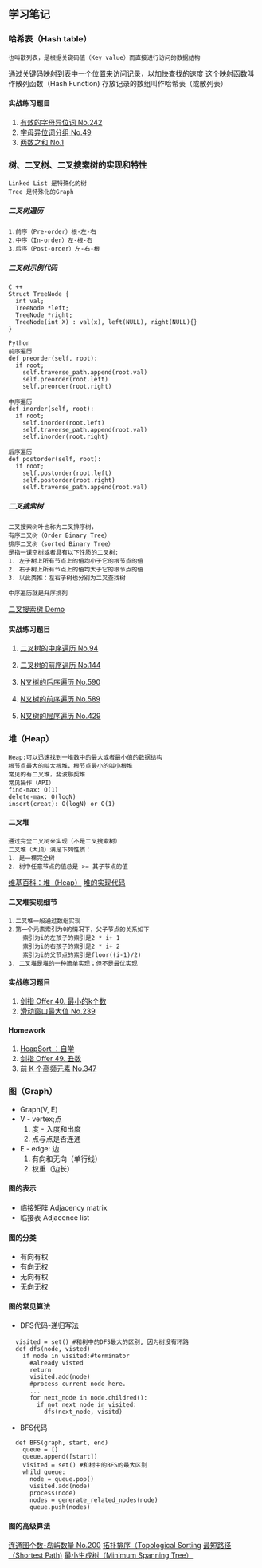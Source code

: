 ## 学习笔记

### 哈希表（Hash table） 
    也叫散列表，是根据关键码值（Key value）而直接进行访问的数据结构
  通过关键码映射到表中一个位置来访问记录，以加快查找的速度
  这个映射函数叫作散列函数（Hash Function)
  存放记录的数组叫作哈希表（或散列表）



#### 实战练习题目
1. [有效的字母异位词 No.242](https://leetcode-cn.com/problems/valid-anagram/description/)
2. [字母异位词分组 No.49](https://leetcode-cn.com/problems/group-anagrams/)
3. [两数之和 No.1](https://leetcode-cn.com/problems/two-sum/description/)

### 树、二叉树、二叉搜索树的实现和特性
    Linked List 是特殊化的树
    Tree 是特殊化的Graph

##### 二叉树遍历
    1.前序（Pre-order）根-左-右
    2.中序（In-order）左-根-右
    3.后序（Post-order）左-右-根
##### 二叉树示例代码
    C ++
    Struct TreeNode {
      int val;
      TreeNode *left;
      TreeNode *right;
      TreeNode(int X) : val(x), left(NULL), right(NULL){}
    }

    Python
    前序遍历
    def preorder(self, root):
      if root;
        self.traverse_path.append(root.val)
        self.preorder(root.left)
        self.preorder(root.right)

    中序遍历
    def inorder(self, root):
      if root;
        self.inorder(root.left)
        self.traverse_path.append(root.val)
        self.inorder(root.right)

    后序遍历
    def postorder(self, root):
      if root;
        self.postorder(root.left)
        self.postorder(root.right)
        self.traverse_path.append(root.val)


##### 二叉搜索树
    二叉搜索树叶也称为二叉排序树，
    有序二叉树（Order Binary Tree）
    排序二叉树（sorted Binary Tree）
    是指一课空树或者具有以下性质的二叉树:
    1. 左子树上所有节点上的值均小于它的根节点的值
    2. 右子树上所有节点上的值均大于它的根节点的值
    3. 以此类推：左右子树也分别为二叉查找树

    中序遍历就是升序排列
[二叉搜索树 Demo](https://visualgo.net/zh/bst)

#### 实战练习题目
1. [二叉树的中序遍历 No.94](https://leetcode-cn.com/problems/binary-tree-inorder-traversal/)
2. [二叉树的前序遍历 No.144](https://leetcode-cn.com/problems/binary-tree-preorder-traversal/)
3. [N叉树的后序遍历 No.590](https://leetcode-cn.com/problems/n-ary-tree-postorder-traversal/)
4. [N叉树的前序遍历 No.589](https://leetcode-cn.com/problems/n-ary-tree-preorder-traversal/description/)

5. [N叉树的层序遍历 No.429](https://leetcode-cn.com/problems/n-ary-tree-level-order-traversal/)

### 堆（Heap） 
    Heap:可以迅速找到一堆数中的最大或者最小值的数据结构
    根节点最大的叫大根堆，根节点最小的叫小根堆
    常见的有二叉堆，斐波那契堆
    常见操作（API）
    find-max: O(1)
    delete-max: O(logN)
    insert(creat): O(logN) or O(1)
#### 二叉堆
    通过完全二叉树来实现（不是二叉搜索树）
    二叉堆（大顶）满足下列性质：
    1. 是一棵完全树
    2. 树中任意节点的值总是 >= 其子节点的值 
[维基百科：堆（Heap）](https://en.wikipedia.org/wiki/Heap_(data_structure))
[堆的实现代码](https://shimo.im/docs/Lw86vJzOGOMpWZz2/read)
#### 二叉堆实现细节
    1.二叉堆一般通过数组实现
    2.第一个元素索引为0的情况下，父子节点的关系如下
        索引为i的左孩子的索引是2 * i+ 1
        索引为i的右孩子的索引是2 * i+ 2
        索引为i的父节点的索引是floor((i-1)/2)
    3. 二叉堆是堆的一种简单实现；但不是最优实现

#### 实战练习题目
1. [剑指 Offer 40. 最小的k个数](https://leetcode-cn.com/problems/zui-xiao-de-kge-shu-lcof/)
2. [滑动窗口最大值 No.239](https://leetcode-cn.com/problems/sliding-window-maximum/)

#### Homework
1. [HeapSort ：自学](https://www.geeksforgeeks.org/heap-sort/)
2. [剑指 Offer 49. 丑数](https://leetcode-cn.com/problems/chou-shu-lcof/)
3. [前 K 个高频元素 No.347](https://leetcode-cn.com/problems/top-k-frequent-elements/)

### 图（Graph） 
 * Graph(V, E)
 * V - vertex;点
      1. 度 - 入度和出度
      2. 点与点是否连通
 * E - edge: 边
      1. 有向和无向（单行线）
      2. 权重（边长）

#### 图的表示
  * 临接矩阵 Adjacency matrix
  * 临接表 Adjacence list 

#### 图的分类 
  * 有向有权
  * 有向无权
  * 无向有权
  * 无向无权

#### 图的常见算法
  * DFS代码-递归写法
  ```
    visited = set() #和树中的DFS最大的区别, 因为树没有环路
    def dfs(node, visted)
      if node in visited:#terminator
        #already visted
        return
        visited.add(node)
        #process current node here.
        ...
        for next_node in node.childred():
          if not next_node in visited:
            dfs(next_node, visitd)
  ```
  * BFS代码
  ```
    def BFS(graph, start, end)
      queue = []
      queue.append([start])
      visited = set() #和树中的BFS的最大区别
      whild queue:
        node = queue.pop()
        visited.add(node)
        process(node)
        nodes = generate_related_nodes(node)
        queue.push(nodes)
  ```
#### 图的高级算法
[连通图个数-岛屿数量 No.200](https://leetcode-cn.com/problems/number-of-islands/)
[拓扑排序（Topological Sorting](https://zhuanlan.zhihu.com/p/34871092)
[最短路径（Shortest Path)](https://www.bilibili.com/video/av25829980?from=search&seid=13391343514095937158)
[最小生成树（Minimum Spanning Tree）](https://www.bilibili.com/video/av25829980?from=search&seid=13391343514095937158)
